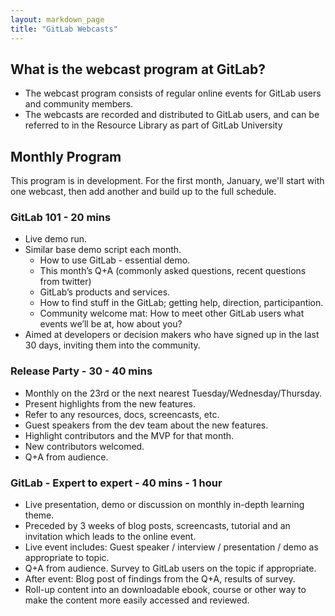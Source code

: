 ```yaml
---
layout: markdown_page
title: "GitLab Webcasts"
---
```


What is the webcast program at GitLab?
--------------------------------------

-   The webcast program consists of regular online events for GitLab users and community members.
-   The webcasts are recorded and distributed to GitLab users, and can be referred to in the Resource Library as part of GitLab University


Monthly Program
----------------

This program is in development. For the first month, January, we'll start with one webcast, then add another and build up to the full schedule. 


### GitLab 101 - 20 mins

-   Live demo run.
-   Similar base demo script each month. 
    -   How to use GitLab - essential demo.
    -   This month’s Q+A (commonly asked questions, recent questions from twitter) 
    -   GitLab’s products and services.
    -   How to find stuff in the GitLab; getting help, direction, participantion.
    -   Community welcome mat: How to meet other GitLab users what events we’ll be at, how about you?
-   Aimed at developers or decision makers who have signed up in the last 30 days, inviting them into the community.

### Release Party - 30 - 40 mins

-   Monthly on the 23rd or the next nearest Tuesday/Wednesday/Thursday.
-   Present highlights from the new features. 
-   Refer to any resources, docs, screencasts, etc. 
-   Guest speakers from the dev team about the new features. 
-   Highlight contributors and the MVP for that month. 
-   New contributors welcomed.
-   Q+A from audience. 


### GitLab - Expert to expert - 40 mins - 1 hour

-   Live presentation, demo or discussion on monthly in-depth learning theme. 
-   Preceded by 3 weeks of blog posts, screencasts, tutorial and an invitation which leads to the online event. 
-   Live event includes: Guest speaker / interview / presentation / demo as appropriate to topic.
-   Q+A from audience. Survey to GitLab users on the topic if appropriate. 
-   After event: Blog post of findings from the Q+A, results of survey.
-   Roll-up content into an downloadable ebook, course or other way to make the content more easily accessed and reviewed.